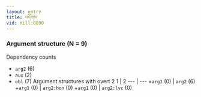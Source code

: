 ```yaml
---
layout: entry
title: འདོགས་
vid: Hill:0890
---
```

### Argument structure (N = 9)
Dependency counts
* `arg2` (6)
* `aux` (2)
* `obl` (7)
Argument structures with overt 2
1 | 2
--- | ---
+`arg1` (0) | `arg2` (6)
+`arg1` (0) | `arg2:hon` (0)
+`arg1` (0) | `arg2:lvc` (0)
